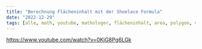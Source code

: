 ```yaml
---
title: "Berechnung Flächeninhalt mit der Shoelace Formula"
date: "2022-12-29"
tags: [alle, math, youtube, mathologer, flächeninhalt, area, polygon, vieleck, determinante, gauß, integral, shoelace, schnürsenkel]
---
```


https://www.youtube.com/watch?v=0KjG8Pg6LGk
